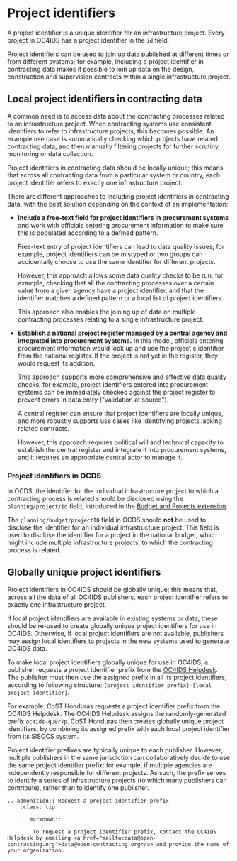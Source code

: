 # Project identifiers

A project identifier is a unique identifier for an infrastructure project. Every project in OC4IDS has a project identifier in the `id` field.

Project identifiers can be used to join up data published at different times or from different systems; for example, including a project identifier in contracting data makes it possible to join up data on the design, construction and supervision contracts within a single infrastructure project.

## Local project identifiers in contracting data

A common need is to access data about the contracting processes related to an infrastructure project. When contracting systems use consistent identifiers to refer to infrastructure projects, this becomes possible. An example use case is automatically checking which projects have related contracting data, and then manually filtering projects for further scrutiny, monitoring or data collection.

Project identifiers in contracting data should be locally unique; this means that across all contracting data from a particular system or country, each project identifier refers to exactly one infrastructure project.

There are different approaches to including project identifiers in contracting data, with the best solution depending on the context of an implementation:

* **Include a free-text field for project identifiers in procurement systems** and work with officials entering procurement information to make sure this is populated according to a defined pattern.

  Free-text entry of project identifiers can lead to data quality issues; for example, project identifiers can be mistyped or two groups can accidentally choose to use the same identifier for different projects.

  However, this approach allows some data quality checks to be run; for example, checking that all the contracting processes over a certain value from a given agency have a project identifier, and that the identifier matches a defined pattern or a local list of project identifiers.

  This approach also enables the joining up of data on multiple contracting processes relating to a single infrastructure project.


* **Establish a national project register managed by a central agency and integrated into procurement systems.** In this model, officials entering procurement information would look up and use the project's identifier from the national register. If the project is not yet in the register, they would request its addition.

  This approach supports more comprehensive and effective data quality checks; for example, project identifiers entered into procurement systems can be immediately checked against the project register to prevent errors in data entry ("validation at source").

  A central register can ensure that project identifiers are locally unique, and more robustly supports use cases like identifying projects lacking related contracts.

  However, this approach requires political will and technical capacity to establish the central register and integrate it into procurement systems, and it requires an appropriate central actor to manage it.

### Project identifiers in OCDS

In OCDS, the identifier for the individual infrastructure project to which a contracting process is related should be disclosed using the `planning/project/id` field, introduced in the [Budget and Projects extension](https://extensions.open-contracting.org/en/extensions/budget_project/).

The `planning/budget/projectID` field in OCDS should **not** be used to disclose the identifier for an individual infrastructure project. This field is used to disclose the identifier for a project in the national budget, which might include multiple infrastructure projects, to which the contracting process is related.

## Globally unique project identifiers

Project identifiers in OC4IDS should be globally unique; this means that, across all the data of all OC4IDS publishers, each project identifier refers to exactly one infrastructure project.

If local project identifiers are available in existing systems or data, these should be re-used to create globally unique project identifiers for use in OC4IDS. Otherwise, if local project identifiers are not available, publishers may assign local identifiers to projects in the new systems used to generate OC4IDS data.

To make local project identifiers globally unique for use in OC4IDS, a publisher requests a project identifier prefix from the [OC4IDS Helpdesk](mailto:data@open-contracting.org). The publisher must then use the assigned prefix in all its project identifiers, according to following structure: `[project identifier prefix]-[local project identifier]`.

For example: CoST Honduras requests a project identifier prefix from the OC4IDS Helpdesk. The OC4IDS Helpdesk assigns the randomly-generated prefix `oc4ids-qu8r7p`. CoST Honduras then creates globally unique project identifiers, by combining its assigned prefix with each local project identifier from its SISOCS system.

Project identifier prefixes are typically unique to each publisher. However, multiple publishers in the same jurisdiction can collaboratively decide to use the same project identifier prefix: for example, if multiple agencies are independently responsible for different projects. As such, the prefix serves to identify a series of infrastructure projects (to which many publishers can contribute), rather than to identify one publisher.

```eval_rst
.. admonition:: Request a project identifier prefix
    :class: tip

    .. markdown::

        To request a project identifier prefix, contact the OC4IDS Helpdesk by emailing <a href="mailto:data@open-contracting.org">data@open-contracting.org</a> and provide the name of your organization.

```
